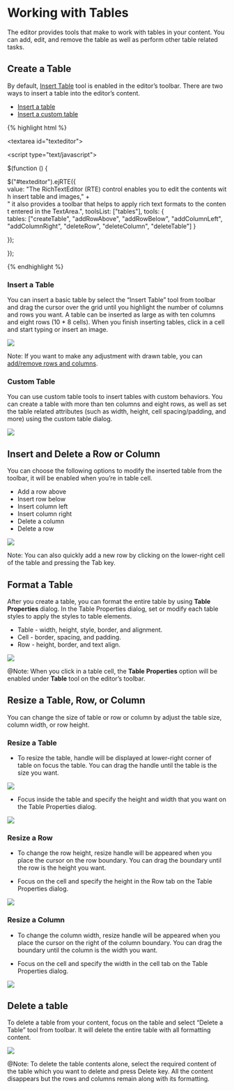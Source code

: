 # Working with Tables

The editor provides tools that make to work with tables in your content. You can add, edit, and remove the table as well as perform other table related tasks.

## Create a Table

By default, [Insert Table](http://help.syncfusion.com/js/api/ejrte#members:tools-tables "") tool is enabled in the editor’s toolbar. There are two ways to insert a table into the editor’s content.

* [Insert a table](#_Insert_a_Table "")
* [Insert a custom table](#_Custom_Table "")

{% highlight html %}

<textarea id="texteditor"></textarea>

<script type="text/javascript">

$(function () {

$("#texteditor").ejRTE({
value: "The RichTextEditor (RTE) control enables you to edit the contents with insert table and images," +
" it also provides a toolbar that helps to apply rich text formats to the content entered in the TextArea.",
toolsList: ["tables"],
tools: {
tables: ["createTable", "addRowAbove", "addRowBelow", "addColumnLeft", "addColumnRight", "deleteRow", "deleteColumn", "deleteTable"]
}

});

});

</script>
{% endhighlight %}

### Insert a Table

You can insert a basic table by select the “Insert Table” tool from toolbar and drag the cursor over the grid until you highlight the number of columns and rows you want. A table can be inserted as large as with ten columns and eight rows (10 * 8 cells). When you finish inserting tables, click in a cell and start typing or insert an image.

![](WorkingwithTables_images/WorkingwithTables_img1.jpeg)


Note: If you want to make any adjustment with drawn table, you can [add/remove rows and columns](#_Inserting/Deleting_Rows_and ""). 

### Custom Table

You can use custom table tools to insert tables with custom behaviors. You can create a table with more than ten columns and eight rows, as well as set the table related attributes (such as width, height, cell spacing/padding, and more) using the custom table dialog.  

![](WorkingwithTables_images/WorkingwithTables_img2.jpeg)


## Insert and Delete a Row or Column

You can choose the following options to modify the inserted table from the toolbar, it will be enabled when you’re in table cell.

* Add a row above
* Insert row below
* Insert column left
* Insert column right
* Delete a column
* Delete a row

![](WorkingwithTables_images/WorkingwithTables_img3.jpeg)


Note: You can also quickly add a new row by clicking on the lower-right cell of the table and pressing the Tab key.

## Format a Table

After you create a table, you can format the entire table by using **Table** **Properties** dialog. In the Table Properties dialog, set or modify each table styles to apply the styles to table elements. 



* Table - width, height, style, border, and alignment.
* Cell - border, spacing, and padding.
* Row - height, border, and text align.

![](WorkingwithTables_images/WorkingwithTables_img4.jpeg)


@Note: When you click in a table cell, the **Table** **Properties** option will be enabled under **Table** tool on the editor’s toolbar.

## Resize a Table, Row, or Column

You can change the size of table or row or column by adjust the table size, column width, or row height.

### Resize a Table

* To resize the table, handle will be displayed at lower-right corner of table on focus the table. You can drag the handle until the table is the size you want. 

![](WorkingwithTables_images/WorkingwithTables_img5.jpeg)


* Focus inside the table and specify the height and width that you want on the Table Properties dialog.

![](WorkingwithTables_images/WorkingwithTables_img6.jpeg)


### Resize a Row

* To change the row height, resize handle will be appeared when you place the cursor on the row boundary. You can drag the boundary until the row is the height you want. 

* Focus on the cell and specify the height in the Row tab on the Table Properties dialog.

![](WorkingwithTables_images/WorkingwithTables_img7.jpeg)


### Resize a Column

* To change the column width, resize handle will be appeared when you place the cursor on the right of the column boundary. You can drag the boundary until the column is the width you want. 

* Focus on the cell and specify the width in the cell tab on the Table Properties dialog.

![](WorkingwithTables_images/WorkingwithTables_img8.jpeg)


## Delete a table

To delete a table from your content, focus on the table and select “Delete a Table” tool from toolbar. It will delete the entire table with all formatting content.

![](WorkingwithTables_images/WorkingwithTables_img9.jpeg)


@Note: To delete the table contents alone, select the required content of the table which you want to delete and press Delete key. All the content disappears but the rows and columns remain along with its formatting.

